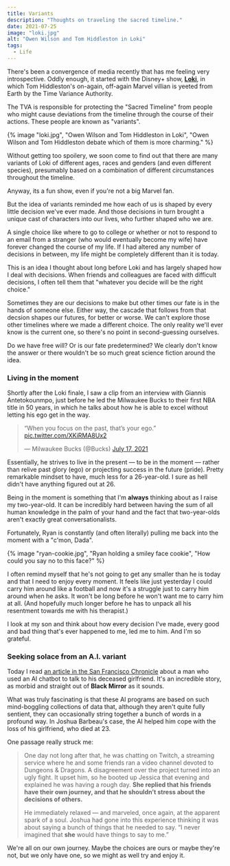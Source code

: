 ```yaml
---
title: Variants
description: "Thoughts on traveling the sacred timeline."
date: 2021-07-25
image: "loki.jpg"
alt: "Owen Wilson and Tom Hiddleston in Loki"
tags:
  - Life
---
```


There's been a convergence of media recently that has me feeling very introspective. Oddly enough, it started with the Disney+ show, [__Loki__](https://disneyplusoriginals.disney.com/show/loki), in which Tom Hiddleston's on-again, off-again Marvel villian is yeeted from Earth by the Time Variance Authority.

The TVA is responsible for protecting the "Sacred Timeline" from people who might cause deviations from the timeline through the course of their actions. These people are known as "variants".

{% image "loki.jpg", "Owen Wilson and Tom Hiddleston in Loki", "Owen Wilson and Tom Hiddleston debate which of them is more charming." %}

Without getting too spoilery, we soon come to find out that there are many variants of Loki of different ages, races and genders (and even different species), presumably based on a combination of different circumstances throughout the timeline.

Anyway, its a fun show, even if you're not a big Marvel fan.

But the idea of variants reminded me how each of us is shaped by every little decision we've ever made. And those decisions in turn brought a unique cast of characters into our lives, who further shaped who we are.

A single choice like where to go to college or whether or not to respond to an email from a stranger (who would eventually become my wife) have forever changed the course of my life. If I had altered any number of decisions in between, my life might be completely different than it is today.

This is an idea I thought about long before Loki and has largely shaped how I deal with decisions. When friends and colleagues are faced with difficult decisions, I often tell them that "whatever you decide will be the right choice."

Sometimes they are our decisions to make but other times our fate is in the hands of someone else. Either way, the cascade that follows from that decsion shapes our futures, for better or worse. We can't explore those other timelines where we made a different choice. The only reality we'll ever know is the current one, so there's no point in second-guessing ourselves.

Do we have free will? Or is our fate predetermined? We clearly don't know the answer or there wouldn't be so much great science fiction around the idea.

### Living in the moment

Shortly after the Loki finale, I saw a clip from an interview with Giannis Antetokounmpo, just before he led the Milwaukee Bucks to their first NBA title in 50 years, in which he talks about how he is able to excel without letting his ego get in the way.

<blockquote class="twitter-tweet"><p lang="en" dir="ltr">“When you focus on the past, that’s your ego.” <a href="https://t.co/XKiRMA8Ux2">pic.twitter.com/XKiRMA8Ux2</a></p>&mdash; Milwaukee Bucks (@Bucks) <a href="https://twitter.com/Bucks/status/1416201484622917633?ref_src=twsrc%5Etfw">July 17, 2021</a></blockquote>

Essentially, he strives to live in the present &mdash; to be in the moment &mdash; rather than relive past glory (ego) or projecting success in the future (pride). Pretty remarkable mindset to have, much less for a 26-year-old. I sure as hell didn't have anything figured out at 26.

Being in the moment is something that I'm __always__ thinking about as I raise my two-year-old. It can be incredibly hard between having the sum of all human knowledge in the palm of your hand and the fact that two-year-olds aren't exactly great conversationalists.

Fortunately, Ryan is constantly (and often literally) pulling me back into the moment with a "c'mon, Dada".

{% image "ryan-cookie.jpg", "Ryan holding a smiley face cookie", "How could you say no to this face?" %}

I often remind myself that he's not going to get any smaller than he is today and that I need to enjoy every moment. It feels like just yesterday I could carry him around like a football and now it's a struggle just to carry him around when he asks. It won't be long before he won't want me to carry him at all. (And hopefully much longer before he has to unpack all his resentment towards me with his therapist.)

I look at my son and think about how every decision I've made, every good and bad thing that's ever happened to me, led me to him. And I'm so grateful.

### Seeking solace from an A.I. variant

Today I read [an article in the San Francisco Chronicle](https://www.sfchronicle.com/projects/2021/jessica-simulation-artificial-intelligence/) about a man who used an AI chatbot to talk to his deceased girlfriend. It's an incredible story, as morbid and straight out of __Black Mirror__ as it sounds.

What was truly fascinating is that these AI programs are based on such mind-boggling collections of data that, although they aren't quite fully sentient, they can occasionally string together a bunch of words in a profound way. In Joshua Barbeau's case, the AI helped him cope with the loss of his girlfriend, who died at 23.

One passage really struck me:

> One day not long after that, he was chatting on Twitch, a streaming service where he and some friends ran a video channel devoted to Dungeons & Dragons. A disagreement over the project turned into an ugly fight. It upset him, so he booted up Jessica that evening and explained he was having a rough day. **She replied that his friends have their own journey, and that he shouldn’t stress about the decisions of others.** 
> 
> He immediately relaxed — and marveled, once again, at the apparent spark of a soul. Joshua had gone into this experience thinking it was about saying a bunch of things that he needed to say. “I never imagined that __she__ would have things to say to me.” 

We're all on our own journey. Maybe the choices are ours or maybe they're not, but we only have one, so we might as well try and enjoy it.